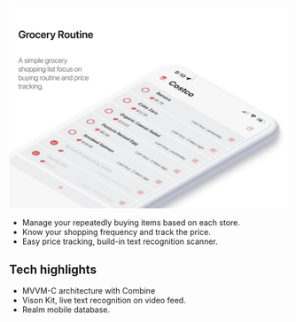 ![Phone](https://raw.githubusercontent.com/Zacharysp/Grocery-Routine/master/Grocery-list/Resources/Images/phone.png)
- Manage your repeatedly buying items based on each store. 
- Know your shopping frequency and track the price.
- Easy price tracking, build-in text recognition scanner.

## Tech highlights

- MVVM-C architecture with Combine
- Vison Kit, live text recognition on video feed.
- Realm mobile database.